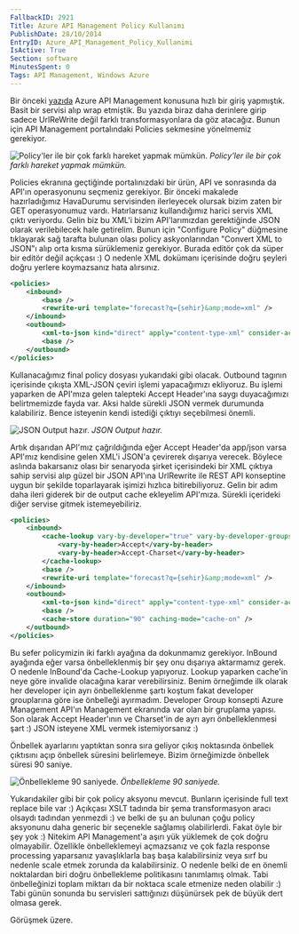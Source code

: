 ```yaml
---
FallbackID: 2921
Title: Azure API Management Policy Kullanımı
PublishDate: 28/10/2014
EntryID: Azure_API_Management_Policy_Kullanimi
IsActive: True
Section: software
MinutesSpent: 0
Tags: API Management, Windows Azure
---
```

Bir önceki
[yazıda](http://daron.yondem.com/software/post/Azure_API_Management_Giris)
Azure API Management konusuna hızlı bir giriş yapmıştık. Basit bir
servisi alıp wrap etmiştik. Bu yazıda biraz daha derinlere girip sadece
UrlReWrite değil farklı transformasyonlara da göz atacağız. Bunun için
API Management portalındaki Policies sekmesine yönelmemiz gerekiyor.

![Policy'ler ile bir çok farklı hareket yapmak
mümkün.](media/Azure_API_Management_Policy_Kullanimi/api_policies.png)
*Policy'ler ile bir çok farklı hareket yapmak mümkün.*

Policies ekranına geçtiğinde portalınızdaki bir ürün, API ve sonrasında
da API'ın operasyonunu seçmeniz gerekiyor. Bir önceki makalede
hazırladığımız HavaDurumu servisinden ilerleyecek olursak bizim zaten
bir GET operasyonumuz vardı. Hatırlarsanız kullandığımız harici servis
XML çıktı veriyordu. Gelin biz bu XML'i bizim API'larımızdan
gerektiğinde JSON olarak verilebilecek hale getirelim. Bunun için
"Configure Policy" düğmesine tıklayarak sağ tarafta bulunan olası policy
askyonlarından "Convert XML to JSON"ı alıp orta kısma sürüklemeniz
gerekiyor. Burada editör çok da süper bir editör değil açıkçası :) O
nedenle XML dokümanı içerisinde doğru şeyleri doğru yerlere koymazsanız
hata alırsınız.

```xml
<policies>
    <inbound>
        <base />
        <rewrite-uri template="forecast?q={sehir}&amp;mode=xml" />
    </inbound>
    <outbound>
        <xml-to-json kind="direct" apply="content-type-xml" consider-accept-header="true" />
        <base />
    </outbound>
</policies>
```

Kullanacağımız final policy dosyası yukarıdaki gibi olacak. Outbound
tagının içerisinde çıkışta XML-JSON çeviri işlemi yapacağımızı
ekliyoruz. Bu işlemi yaparken de API'mıza gelen talepteki Accept
Header'ına saygı duyacağımızı belirtmemizde fayda var. Aksi halde
sürekli JSON vermek durumunda kalabiliriz. Bence isteyenin kendi
istediği çıktıyı seçebilmesi önemli.

![JSON Output
hazır.](media/Azure_API_Management_Policy_Kullanimi/api_policies_2.png)
*JSON Output hazır.*

Artık dışarıdan API'mız çağrıldığında eğer Accept Header'da app/json
varsa API'mız kendisine gelen XML'i JSON'a çevirerek dışarıya verecek.
Böylece aslında bakarsanız olası bir senaryoda şirket içerisindeki bir
XML çıktıya sahip servisi alıp güzel bir JSON API'ına UrlRewrite ile
REST API konseptine uygun bir şekilde toparlayarak işimizi hızlıca
bitirebiliyoruz. Gelin bir adım daha ileri giderek bir de output cache
ekleyelim API'mıza. Sürekli içerideki diğer servise gitmek
istemeyebiliriz.

```XML
<policies>
    <inbound>
        <cache-lookup vary-by-developer="true" vary-by-developer-groups="false" downstream-caching-type="public">
            <vary-by-header>Accept</vary-by-header>
            <vary-by-header>Accept-Charset</vary-by-header>
        </cache-lookup>
        <base />
        <rewrite-uri template="forecast?q={sehir}&amp;mode=xml" />
    </inbound>
    <outbound>
        <xml-to-json kind="direct" apply="content-type-xml" consider-accept-header="true" />
        <base />
        <cache-store duration="90" caching-mode="cache-on" />
    </outbound>
</policies>
```

Bu sefer policymizin iki farklı ayağına da dokunmamız gerekiyor. InBound
ayağında eğer varsa önbelleklenmiş bir şey onu dışarıya aktarmamız
gerek. O nedenle InBound'da Cache-Lookup yapıyoruz. Lookup yaparken
cache'in neye göre invalide olacağına karar verebilirsiniz. Benim
örneğimde ilk olarak her developer için ayrı önbelleklenme şartı koştum
fakat developer grouplarına göre ise önbelleği ayırmadım. Developer
Group konsepti Azure Management API'ın Management ekranında var olan bir
gruplama yapısı. Son olarak Accept Header'ının ve Charset'in de ayrı
ayrı önbelleklenmesi şart :) JSON isteyene XML vermek istemiyorsanız :)

Önbellek ayarlarını yaptıktan sonra sıra geliyor çıkış noktasında
önbellek çıktısını açıp önbellek süresini belirlemeye. Bizim örneğimizde
önbellek süresi 90 saniye.

![Önbellekleme 90
saniyede.](media/Azure_API_Management_Policy_Kullanimi/api_policies_3.png)
*Önbellekleme 90 saniyede.*

Yukarıdakiler gibi bir çok policy aksyonu mevcut. Bunların içerisinde
full text replace bile var :) Açıkçası XSLT tadında bir şema
transformasyon aracı olsaydı tadından yenmezdi :) ve belki de şu an
bulunan çoğu policy aksyonunu daha generic bir seçenekle sağlamış
olabilirlerdi. Fakat öyle bir şey yok :) Nitekim API Management'a aşırı
yük yüklemek de çok doğru olmayabilir. Özellikle önbelleklemeyi
açmazsanız ve çok fazla response processing yaparsanız yavaşlıklarla baş
başa kalabilirsiniz veya sırf bu nedenle scale etmek zorunda da
kalabilirsiniz. O nedenle belki de en önemli noktalardan biri doğru
önbellekleme politikasını tanımlamış olmak. Tabi önbelleğinizi toplam
miktarı da bir noktaca scale etmenize neden olabilir :) Tabi günün
sonunda bu servisleri sattığınızı düşünürsek pek de büyük dert olmasa
gerek.

Görüşmek üzere.


